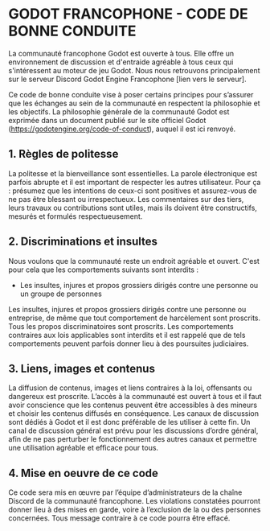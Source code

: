 # GODOT FRANCOPHONE - CODE DE BONNE CONDUITE

La communauté francophone Godot est ouverte à tous. Elle offre un environnement de discussion et d'entraide agréable à tous ceux qui s'intéressent au moteur de jeu Godot. Nous nous retrouvons principalement sur le serveur Discord Godot Engine Francophone [lien vers le serveur].

Ce code de bonne conduite vise à poser certains principes pour s’assurer que les échanges au sein de la communauté en respectent la philosophie et les objectifs. La philosophie générale de la communauté Godot est exprimée dans un document publié sur le site officiel Godot (https://godotengine.org/code-of-conduct), auquel il est ici renvoyé.

## 1. Règles de politesse

La politesse et la bienveillance sont essentielles. La parole électronique est parfois abrupte et il est important de respecter les autres utilisateur. Pour ça : présumez que les intentions de ceux-ci sont positives et assurez-vous de ne pas être blessant ou irrespectueux. Les commentaires sur des tiers, leurs travaux ou contributions sont utiles, mais ils doivent être constructifs, mesurés et formulés respectueusement.

## 2. Discriminations et insultes

Nous voulons que la communauté reste un endroit agréable et ouvert. C'est pour cela que les comportements suivants sont interdits :
* Les insultes, injures et propos grossiers dirigés contre une personne ou un groupe de personnes

Les insultes, injures et propos grossiers dirigés contre une personne ou entreprise, de même que tout comportement de harcèlement sont proscrits. Tous les propos discriminatoires sont proscrits. Les comportements contraires aux lois applicables sont interdits et il est rappelé que de tels comportements peuvent parfois donner lieu à des poursuites judiciaires.

## 3. Liens, images et contenus

La diffusion de contenus, images et liens contraires à la loi, offensants ou dangereux est proscrite. L’accès à la communauté est ouvert à tous et il faut avoir conscience que les contenus peuvent être accessibles à des mineurs et choisir les contenus diffusés en conséquence. 
Les canaux de discussion sont dédiés à Godot et il est donc préférable de les utiliser à cette fin. Un canal de discussion général est prévu pour les discussions d’ordre général, afin de ne pas perturber le fonctionnement des autres canaux et permettre une utilisation agréable et efficace pour tous.

## 4. Mise en oeuvre de ce code

Ce code sera mis en œuvre par l’équipe d’administrateurs de la chaîne Discord de la communauté francophone. Les violations constatées pourront donner lieu à des mises en garde, voire à l’exclusion de la ou des personnes concernées. Tous message contraire à ce code pourra être effacé. 
